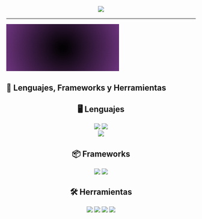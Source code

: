 <!-- Título Animado -->
<p align="center">
  <a href="https://github.com/DenverCoder1/readme-typing-svg">
    <img src="https://readme-typing-svg.herokuapp.com?font=Time+New+Roman&color=8A2BE2&size=25&center=true&vCenter=true&width=600&height=100&lines=Hola,+Soy+Cienttos!;Bienvenido+a+mi+GitHub.">
  </a>
</p>

---

<td align="center" width="33%">
      <img src="gif.gif" width="300">
    </td>

## 🚀 Lenguajes, Frameworks y Herramientas

<div align="center">
  
  <!-- Lenguajes -->
  <div>
    <h2>🖥️ Lenguajes</h2>
    <img src="https://img.shields.io/badge/JavaScript-%23F7DF1E.svg?style=for-the-badge&logo=javascript&logoColor=black">
    <img src="https://img.shields.io/badge/Python-%2314354C.svg?style=for-the-badge&logo=python&logoColor=white">
  </div>

  <!-- GIF Animado -->
  <div>
    <img src="https://media.giphy.com/media/Q7SKqn3G97xpmfSOvG/giphy.gif" width="250">
  </div>

  <!-- Frameworks -->
  <div>
    <h2>📦 Frameworks</h2>
    <img src="https://img.shields.io/badge/React-%2320232a.svg?style=for-the-badge&logo=react&logoColor=%2361DAFB">
    <img src="https://img.shields.io/badge/TailwindCSS-%2306B6D4.svg?style=for-the-badge&logo=tailwind-css&logoColor=white">
  </div>

  <!-- Herramientas -->
  <div>
    <h2>🛠️ Herramientas</h2>
    <img src="https://img.shields.io/badge/Git-%23F05033.svg?style=for-the-badge&logo=git&logoColor=white">
    <img src="https://img.shields.io/badge/Figma-%23F24E1E.svg?style=for-the-badge&logo=figma&logoColor=white">
    <img src="https://img.shields.io/badge/Canva-%2300C4CC.svg?style=for-the-badge&logo=canva&logoColor=white">
    <img src="https://img.shields.io/badge/SolidEdge-%23007ACC.svg?style=for-the-badge&logoColor=white">
  </div>

</div>

